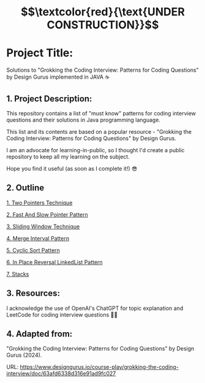 # $$\textcolor{red}{\text{UNDER CONSTRUCTION}}$$

# Project Title:

Solutions to "Grokking the Coding Interview: Patterns for Coding Questions" by Design Gurus implemented in JAVA ☕️


## 1. Project Description:

This repository contains a list of "must know" patterns for coding interview questions and their solutions in Java programming language. 

This list and its contents are based on a popular resource - "Grokking the Coding Interview: Patterns for Coding Questions" by Design Gurus.

I am an advocate for learning-in-public, so I thought I'd create a public repository to keep all my learning on the subject.

Hope you find it useful (as soon as I complete it!) 😎 


## 2. Outline

[1. Two Pointers Technique ](src/Two_Pointers_Technique)

[2. Fast And Slow Pointer Pattern](src/Fast_And_Slow_Pointers)

[3. Sliding Window Technique](src/Sliding_Window_Technique)

[4. Merge Interval Pattern](src/Merge_Intervals_Pattern)

[5. Cyclic Sort Pattern](src/Cyclic_Sort_Pattern)

[6. In Place Reversal LinkedList Pattern](src/In_Place_Reversal_LinkedList_Pattern)

[7. Stacks](src/Stacks)


## 3. Resources:

I acknowledge the use of OpenAI's ChatGPT for topic explanation and LeetCode for coding interview questions 👨‍💻

## 4. Adapted from: 

"Grokking the Coding Interview: Patterns for Coding Questions" by Design Gurus (2024).

URL: https://www.designgurus.io/course-play/grokking-the-coding-interview/doc/63afd6338d316e91ad9fc027


